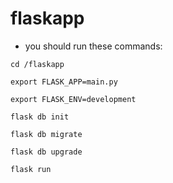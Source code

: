 # flaskapp

* you should run these commands:

`cd /flaskapp`

`export FLASK_APP=main.py`

`export FLASK_ENV=development`

`flask db init`

`flask db migrate`

`flask db upgrade`

`flask run`
